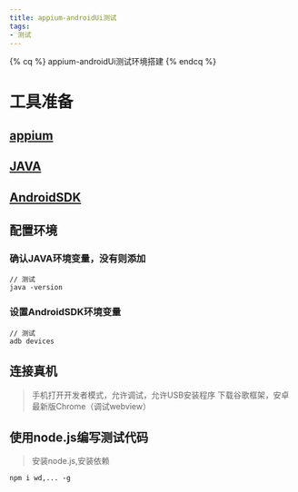 ```yaml
---
title: appium-androidUi测试
tags: 
- 测试
---
```

{% cq %} appium-androidUi测试环境搭建 {% endcq %}
<!--more-->
#  工具准备
## [appium](http://appium.io/)
## [JAVA](https://www.java.com/zh_CN/)
## [AndroidSDK](http://sdk.android-studio.org/)
## 配置环境
### 确认JAVA环境变量，没有则添加
```
// 测试
java -version
```
### 设置AndroidSDK环境变量
```
// 测试
adb devices
```
## 连接真机
> 手机打开开发者模式，允许调试，允许USB安装程序
下载谷歌框架，安卓最新版Chrome（调试webview）

## 使用node.js编写测试代码
> 安装node.js,安装依赖
```
npm i wd,... -g
```





